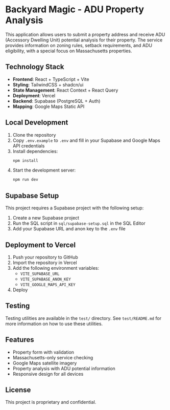 # Backyard Magic - ADU Property Analysis

This application allows users to submit a property address and receive ADU (Accessory Dwelling Unit) potential analysis for their property. The service provides information on zoning rules, setback requirements, and ADU eligibility, with a special focus on Massachusetts properties.

## Technology Stack

- **Frontend**: React + TypeScript + Vite
- **Styling**: TailwindCSS + shadcn/ui
- **State Management**: React Context + React Query
- **Deployment**: Vercel
- **Backend**: Supabase (PostgreSQL + Auth)
- **Mapping**: Google Maps Static API

## Local Development

1. Clone the repository
2. Copy `.env.example` to `.env` and fill in your Supabase and Google Maps API credentials
3. Install dependencies:
   ```bash
   npm install
   ```
4. Start the development server:
   ```bash
   npm run dev
   ```

## Supabase Setup

This project requires a Supabase project with the following setup:

1. Create a new Supabase project
2. Run the SQL script in `sql/supabase-setup.sql` in the SQL Editor
3. Add your Supabase URL and anon key to the `.env` file

## Deployment to Vercel

1. Push your repository to GitHub
2. Import the repository in Vercel
3. Add the following environment variables:
   - `VITE_SUPABASE_URL`
   - `VITE_SUPABASE_ANON_KEY`
   - `VITE_GOOGLE_MAPS_API_KEY`
4. Deploy

## Testing

Testing utilities are available in the `test/` directory. See `test/README.md` for more information on how to use these utilities.

## Features

- Property form with validation
- Massachusetts-only service checking
- Google Maps satellite imagery
- Property analysis with ADU potential information
- Responsive design for all devices

## License

This project is proprietary and confidential.
